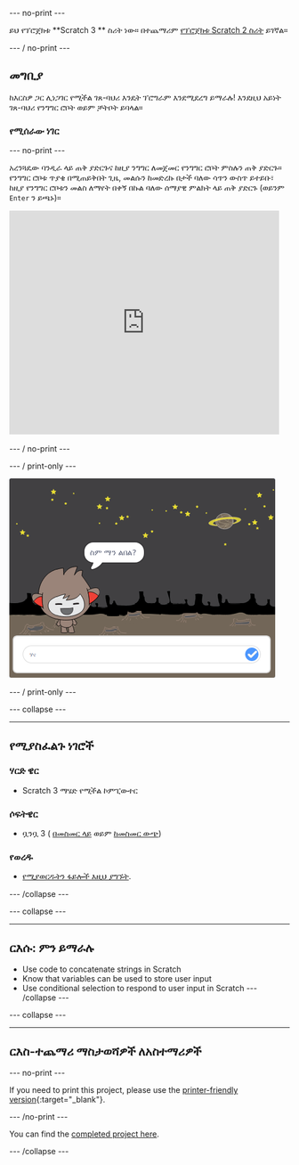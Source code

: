 \--- no-print \---

ይህ የፕሮጀክቱ **Scratch 3 ** ስሪት ነው። በተጨማሪም [ የፕሮጀክቱ Scratch 2 ስሪት](https://projects.raspberrypi.org/en/projects/chatbot-scratch2) ይገኛል።

\--- / no-print \---

## መግቢያ

ከእርስዎ ጋር ሊነጋገር የሚችል ገጸ-ባህሪ እንዴት ፕሮግራም እንደሚደረግ ይማራሉ! እንደዚህ አይነት ገጸ-ባህሪ የንግግር ሮቦት ወይም ቻትቦት ይባላል።

### የሚሰራው ነገር

\--- no-print \---

አረንጓዴው ባንዲራ ላይ ጠቅ ያድርጉና ከዚያ ንግግር ለመጀመር የንግግር ሮቦት ምስሉን ጠቅ ያድርጉ። የንግግር ሮቦቱ ጥያቄ በሚጠይቅበት ጊዜ, መልሱን ከመድረኩ በታች ባለው ሳጥን ውስጥ ይተይቡ፣ ከዚያ የንግግር ሮቦቱን መልስ ለማየት በቀኝ በኩል ባለው ሰማያዊ ምልክት ላይ ጠቅ ያድርጉ (ወይንም `Enter` ን ይጫኑ)።

<div class="scratch-preview">
  <iframe allowtransparency="true" width="485" height="402" src="https://scratch.mit.edu/projects/embed/248864190/?autostart=false" 
  frameborder="0" scrolling="no"></iframe>
</div>

\--- / no-print \---

\--- / print-only \---

![ሙሉ ፕሮጀክት](images/chatbot-preview.png)

\--- / print-only \---

\--- collapse \---

* * *

## የሚያስፈልጉ ነገሮች

### ሃርድ ዌር

- Scratch 3 ማሄድ የሚችል ኮምፒውተር

### ሶፍትዌር

- ቧንቧ 3 ( [በመስመር ላይ](https://rpf.io/scratchon) ወይም [ከመስመር ውጭ](https://rpf.io/scratchoff))

### የወረዱ

- [የሚያወርዱትን ፋይሎች እዚህ ያግኙት](http://rpf.io/p/en/chatbot-go).

\--- /collapse \---

\--- collapse \---

* * *

## ርእሱ: ምን ይማራሉ

- Use code to concatenate strings in Scratch
- Know that variables can be used to store user input
- Use conditional selection to respond to user input in Scratch \--- /collapse \---

\--- collapse \---

* * *

## ርእስ-ተጨማሪ ማስታወሻዎች ለአስተማሪዎች

\--- no-print \---

If you need to print this project, please use the [printer-friendly version](https://projects.raspberrypi.org/en/projects/chatbot/print){:target="_blank"}.

\--- /no-print \---

You can find the [completed project here](http://rpf.io/p/en/chatbot-get).

\--- /collapse \---